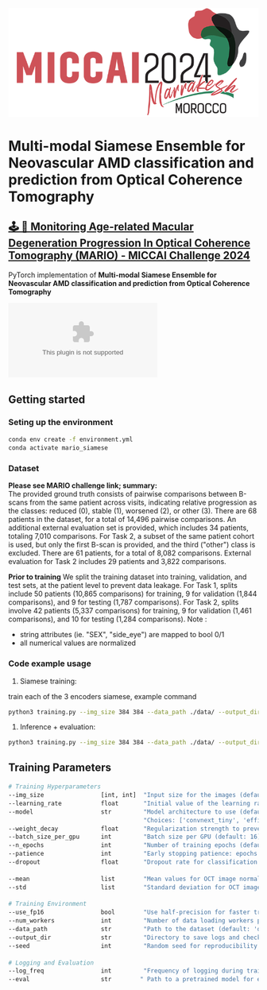 ![MICCAI 2024](./docs/miccai2024-logo.png)

Multi-modal Siamese Ensemble for Neovascular AMD classification and prediction from Optical Coherence Tomography
=======
## [🕹️ 🍄 Monitoring Age-related Macular Degeneration Progression In Optical Coherence Tomography (MARIO) - MICCAI Challenge 2024](https://youvenz.github.io/MARIO_challenge.github.io/)

PyTorch implementation of **Multi-modal Siamese Ensemble for Neovascular AMD classification and prediction from Optical Coherence Tomography**

![Method](./docs/architecture_siamese_ensemble.eps)

## Getting started

### Seting up the environment
```bash
conda env create -f environment.yml
conda activate mario_siamese
```

### Dataset

**Please see MARIO challenge link; summary:** \
The provided ground truth consists of pairwise comparisons between B-scans from the same patient across visits, indicating relative progression as the classes: reduced (0), stable (1), worsened (2), or other (3). There are 68 patients in the dataset, for a total of 14,496 pairwise comparisons. An additional external evaluation set is provided, which includes 34 patients, totaling 7,010 comparisons. For Task 2, a subset of the same patient cohort is used, but only the first B-scan is provided, and the third ("other") class is excluded. There are 61 patients, for a total of 8,082 comparisons. External evaluation for Task 2 includes 29 patients and 3,822 comparisons. 

**Prior to training**
We split the training dataset into training, validation, and test sets, at the patient level to prevent data leakage. For Task 1, splits include 50 patients (10,865 comparisons) for training, 9 for validation (1,844 comparisons), and 9 for testing (1,787 comparisons). For Task 2, splits involve 42 patients (5,337 comparisons) for training, 9 for validation (1,461 comparisons), and 10 for testing (1,284 comparisons).
Note : 
- string attributes (ie. "SEX", "side_eye") are mapped to bool 0/1
- all numerical values are normalized

### Code example usage

1. Siamese training:

train each of the 3 encoders siamese, 
example command
```bash
python3 training.py --img_size 384 384 --data_path ./data/ --output_dir convnext_training --model convnext_tiny
```

1. Inference + evaluation:
```bash
python3 training.py --img_size 384 384 --data_path ./data/ --output_dir convnext_training --model convnext_tiny --eval ../convnext_training/ckpt_bestsofar_2024-07-20_convnext_tiny.pth
```

## Training Parameters

```bash
# Training Hyperparameters
--img_size                [int, int]  "Input size for the images (default: depends on model architecture)."
--learning_rate           float       "Initial value of the learning rate (default: 5e-5)."
--model                   str         "Model architecture to use (default: 'convnext_tiny')."
                                      "Choices: ['convnext_tiny', 'efficientnet_v2_s', 'inception_resnet_v2', 'siamese_ensemble']."
--weight_decay            float       "Regularization strength to prevent overfitting (default: 0.05)."
--batch_size_per_gpu      int         "Batch size per GPU (default: 16)."
--n_epochs                int         "Number of training epochs (default: 100)."
--patience                int         "Early stopping patience: epochs to wait without improvement (default: 5)."
--dropout                 float       "Dropout rate for classification head (default: 0.0)."

--mean                    list        "Mean values for OCT image normalization (default: [0.1880, 0.1880, 0.1880])."
--std                     list        "Standard deviation for OCT image normalization (default: [0.2244, 0.2244, 0.2244])."

# Training Environment
--use_fp16                bool        "Use half-precision for faster training and lower memory usage (default: True)."
--num_workers             int         "Number of data loading workers per GPU (default: 4)."
--data_path               str         "Path to the dataset (default: 'data')."
--output_dir              str         "Directory to save logs and checkpoints (default: './output')."
--seed                    int         "Random seed for reproducibility (default: 3407)."

# Logging and Evaluation
--log_freq                int         "Frequency of logging during training (default: 10)."
--eval                    str        " Path to a pretrained model for evaluation only (default: None)."
```
